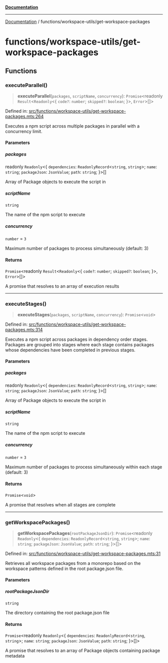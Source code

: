 [**Documentation**](../../README.md)

---

[Documentation](../../README.md) / functions/workspace-utils/get-workspace-packages

# functions/workspace-utils/get-workspace-packages

## Functions

### executeParallel()

> **executeParallel**(`packages`, `scriptName`, `concurrency`): `Promise`\<readonly `Result`\<`Readonly`\<\{ `code?`: `number`; `skipped?`: `boolean`; \}\>, `Error`\>[]\>

Defined in: [src/functions/workspace-utils/get-workspace-packages.mts:264](https://github.com/noshiro-pf/ts-repo-utils/blob/main/src/functions/workspace-utils/get-workspace-packages.mts#L264)

Executes a npm script across multiple packages in parallel with a concurrency limit.

#### Parameters

##### packages

readonly `Readonly`\<\{ `dependencies`: `ReadonlyRecord`\<`string`, `string`\>; `name`: `string`; `packageJson`: `JsonValue`; `path`: `string`; \}\>[]

Array of Package objects to execute the script in

##### scriptName

`string`

The name of the npm script to execute

##### concurrency

`number` = `3`

Maximum number of packages to process simultaneously (default: 3)

#### Returns

`Promise`\<readonly `Result`\<`Readonly`\<\{ `code?`: `number`; `skipped?`: `boolean`; \}\>, `Error`\>[]\>

A promise that resolves to an array of execution results

---

### executeStages()

> **executeStages**(`packages`, `scriptName`, `concurrency`): `Promise`\<`void`\>

Defined in: [src/functions/workspace-utils/get-workspace-packages.mts:314](https://github.com/noshiro-pf/ts-repo-utils/blob/main/src/functions/workspace-utils/get-workspace-packages.mts#L314)

Executes a npm script across packages in dependency order stages.
Packages are grouped into stages where each stage contains packages whose
dependencies have been completed in previous stages.

#### Parameters

##### packages

readonly `Readonly`\<\{ `dependencies`: `ReadonlyRecord`\<`string`, `string`\>; `name`: `string`; `packageJson`: `JsonValue`; `path`: `string`; \}\>[]

Array of Package objects to execute the script in

##### scriptName

`string`

The name of the npm script to execute

##### concurrency

`number` = `3`

Maximum number of packages to process simultaneously within each stage (default: 3)

#### Returns

`Promise`\<`void`\>

A promise that resolves when all stages are complete

---

### getWorkspacePackages()

> **getWorkspacePackages**(`rootPackageJsonDir`): `Promise`\<readonly `Readonly`\<\{ `dependencies`: `ReadonlyRecord`\<`string`, `string`\>; `name`: `string`; `packageJson`: `JsonValue`; `path`: `string`; \}\>[]\>

Defined in: [src/functions/workspace-utils/get-workspace-packages.mts:31](https://github.com/noshiro-pf/ts-repo-utils/blob/main/src/functions/workspace-utils/get-workspace-packages.mts#L31)

Retrieves all workspace packages from a monorepo based on the workspace patterns
defined in the root package.json file.

#### Parameters

##### rootPackageJsonDir

`string`

The directory containing the root package.json file

#### Returns

`Promise`\<readonly `Readonly`\<\{ `dependencies`: `ReadonlyRecord`\<`string`, `string`\>; `name`: `string`; `packageJson`: `JsonValue`; `path`: `string`; \}\>[]\>

A promise that resolves to an array of Package objects containing package metadata
